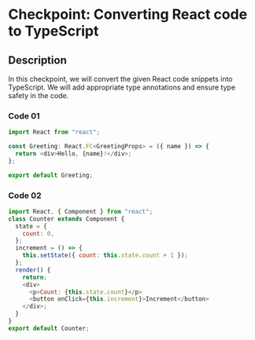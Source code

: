 # Checkpoint: Converting React code to TypeScript

## Description

In this checkpoint, we will convert the given React code snippets into TypeScript. We will add appropriate type annotations and ensure type safety in the code.

### Code 01

```javascript
import React from "react";

const Greeting: React.FC<GreetingProps> = ({ name }) => {
  return <div>Hello, {name}!</div>;
};

export default Greeting;
```

### Code 02

```javascript
import React, { Component } from "react";
class Counter extends Component {
  state = {
    count: 0,
  };
  increment = () => {
    this.setState({ count: this.state.count + 1 });
  };
  render() {
    return;
    <div>
      <p>Count: {this.state.count}</p>
      <button onClick={this.increment}>Increment</button>
    </div>;
  }
}
export default Counter;
```
